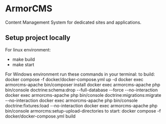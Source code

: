 # ArmorCMS

Content Management System for dedicated sites and applications.

## Setup project locally

For linux environment:
- make build
- make start

For Windows environment run these commands in your terminal:
to build:
    docker compose -f docker/docker-compose.yml up -d
    docker exec armorcms-apache bin/composer install
    docker exec armorcms-apache php bin/console doctrine:schema:drop --full-database --force --no-interaction
    docker exec armorcms-apache php bin/console doctrine:migrations:migrate --no-interaction
    docker exec armorcms-apache php bin/console doctrine:fixtures:load --no-interaction
    docker exec armorcms-apache php bin/console armorcms:setup-upload-directories
to start:
    docker compose -f docker/docker-compose.yml build
